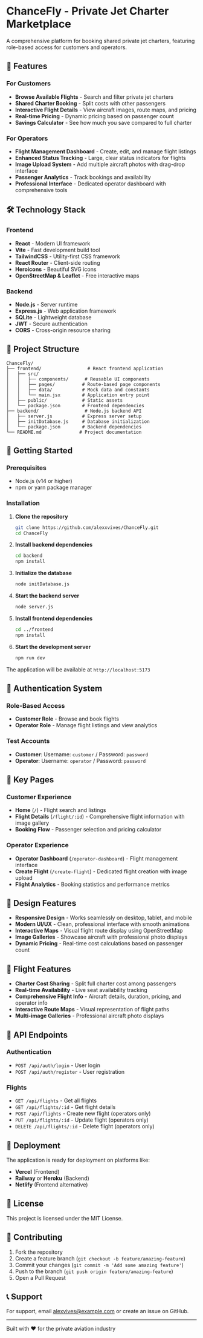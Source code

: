 # ChanceFly - Private Jet Charter Marketplace

A comprehensive platform for booking shared private jet charters, featuring role-based access for customers and operators.

## 🚀 Features

### For Customers
- **Browse Available Flights** - Search and filter private jet charters
- **Shared Charter Booking** - Split costs with other passengers
- **Interactive Flight Details** - View aircraft images, route maps, and pricing
- **Real-time Pricing** - Dynamic pricing based on passenger count
- **Savings Calculator** - See how much you save compared to full charter

### For Operators
- **Flight Management Dashboard** - Create, edit, and manage flight listings
- **Enhanced Status Tracking** - Large, clear status indicators for flights
- **Image Upload System** - Add multiple aircraft photos with drag-drop interface
- **Passenger Analytics** - Track bookings and availability
- **Professional Interface** - Dedicated operator dashboard with comprehensive tools

## 🛠 Technology Stack

### Frontend
- **React** - Modern UI framework
- **Vite** - Fast development build tool
- **TailwindCSS** - Utility-first CSS framework
- **React Router** - Client-side routing
- **Heroicons** - Beautiful SVG icons
- **OpenStreetMap & Leaflet** - Free interactive maps

### Backend
- **Node.js** - Server runtime
- **Express.js** - Web application framework
- **SQLite** - Lightweight database
- **JWT** - Secure authentication
- **CORS** - Cross-origin resource sharing

## 📁 Project Structure

```
ChanceFly/
├── frontend/                 # React frontend application
│   ├── src/
│   │   ├── components/      # Reusable UI components
│   │   ├── pages/          # Route-based page components
│   │   ├── data/           # Mock data and constants
│   │   └── main.jsx        # Application entry point
│   ├── public/             # Static assets
│   └── package.json        # Frontend dependencies
├── backend/                 # Node.js backend API
│   ├── server.js           # Express server setup
│   ├── initDatabase.js     # Database initialization
│   └── package.json        # Backend dependencies
└── README.md              # Project documentation
```

## 🚀 Getting Started

### Prerequisites
- Node.js (v14 or higher)
- npm or yarn package manager

### Installation

1. **Clone the repository**
   ```bash
   git clone https://github.com/alexxvives/ChanceFly.git
   cd ChanceFly
   ```

2. **Install backend dependencies**
   ```bash
   cd backend
   npm install
   ```

3. **Initialize the database**
   ```bash
   node initDatabase.js
   ```

4. **Start the backend server**
   ```bash
   node server.js
   ```

5. **Install frontend dependencies**
   ```bash
   cd ../frontend
   npm install
   ```

6. **Start the development server**
   ```bash
   npm run dev
   ```

The application will be available at `http://localhost:5173`

## 🔐 Authentication System

### Role-Based Access
- **Customer Role** - Browse and book flights
- **Operator Role** - Manage flight listings and view analytics

### Test Accounts
- **Customer**: Username: `customer` / Password: `password`
- **Operator**: Username: `operator` / Password: `password`

## 📱 Key Pages

### Customer Experience
- **Home** (`/`) - Flight search and listings
- **Flight Details** (`/flight/:id`) - Comprehensive flight information with image gallery
- **Booking Flow** - Passenger selection and pricing calculator

### Operator Experience
- **Operator Dashboard** (`/operator-dashboard`) - Flight management interface
- **Create Flight** (`/create-flight`) - Dedicated flight creation with image upload
- **Flight Analytics** - Booking statistics and performance metrics

## 🎨 Design Features

- **Responsive Design** - Works seamlessly on desktop, tablet, and mobile
- **Modern UI/UX** - Clean, professional interface with smooth animations
- **Interactive Maps** - Visual flight route display using OpenStreetMap
- **Image Galleries** - Showcase aircraft with professional photo displays
- **Dynamic Pricing** - Real-time cost calculations based on passenger count

## 🛫 Flight Features

- **Charter Cost Sharing** - Split full charter cost among passengers
- **Real-time Availability** - Live seat availability tracking
- **Comprehensive Flight Info** - Aircraft details, duration, pricing, and operator info
- **Interactive Route Maps** - Visual representation of flight paths
- **Multi-image Galleries** - Professional aircraft photo displays

## 🔧 API Endpoints

### Authentication
- `POST /api/auth/login` - User login
- `POST /api/auth/register` - User registration

### Flights
- `GET /api/flights` - Get all flights
- `GET /api/flights/:id` - Get flight details
- `POST /api/flights` - Create new flight (operators only)
- `PUT /api/flights/:id` - Update flight (operators only)
- `DELETE /api/flights/:id` - Delete flight (operators only)

## 🚀 Deployment

The application is ready for deployment on platforms like:
- **Vercel** (Frontend)
- **Railway** or **Heroku** (Backend)
- **Netlify** (Frontend alternative)

## 📄 License

This project is licensed under the MIT License.

## 🤝 Contributing

1. Fork the repository
2. Create a feature branch (`git checkout -b feature/amazing-feature`)
3. Commit your changes (`git commit -m 'Add some amazing feature'`)
4. Push to the branch (`git push origin feature/amazing-feature`)
5. Open a Pull Request

## 📞 Support

For support, email alexvives@example.com or create an issue on GitHub.

---

Built with ❤️ for the private aviation industry
